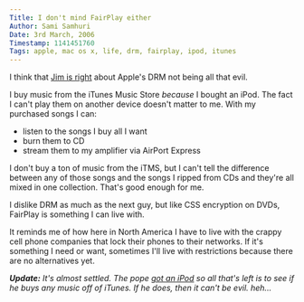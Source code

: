 ```yaml
---
Title: I don't mind FairPlay either
Author: Sami Samhuri
Date: 3rd March, 2006
Timestamp: 1141451760
Tags: apple, mac os x, life, drm, fairplay, ipod, itunes
---
```


I think that <a href="http://jim.roepcke.com/2006/03/02#item7471">Jim is right</a> about Apple's DRM not being all that evil.

I buy music from the iTunes Music Store *because* I bought an iPod. The fact I can't play them on another device doesn't matter to me. With my purchased songs I can:

 * listen to the songs I buy all I want
 * burn them to CD
 * stream them to my amplifier via AirPort Express

I don't buy a ton of music from the iTMS, but I can't tell the difference between any of those songs and the songs I ripped from CDs and they're all mixed in one collection. That's good enough for me.

I dislike DRM as much as the next guy, but like CSS encryption on DVDs, FairPlay is something I can live with.

It reminds me of how here in North America I have to live with the crappy cell phone companies that lock their phones to their networks. If it's something I need or want, sometimes I'll live with restrictions because there are no alternatives yet.

*__Update:__ It's almost settled. The pope <a href="http://www.catholicnews.com/data/stories/cns/0601282.htm">got an iPod</a> so all that's left is to see if he buys any music off of iTunes. If he does, then it can't be evil. heh...*

